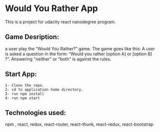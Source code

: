 # Would You Rather App

This is a project for udacity react nanodegree program.

## Game Desription:

a user play the “Would You Rather?” game. The game goes like this: A user is asked a question in the form: “Would you rather [option A] or [option B] ?”. Answering "neither" or "both" is against the rules.

## Start App:

    1- Clone the repo.
    2- cd to application home directory.
    3- run npm install
    4- run npm start

## Technologies used:

npm , react, redux, react-router, react-thunk, react-redux, react-bootstrap
